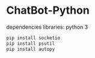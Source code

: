 # ChatBot-Python
dependencies libraries:
python 3
```bash
pip install socketio
pip install psutil
pip install autopy
```